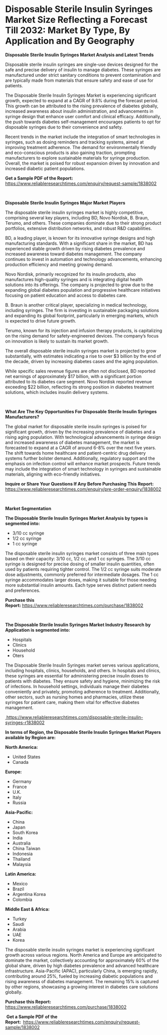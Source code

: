 <p><h1>Disposable Sterile Insulin Syringes Market Size Reflecting a Forecast Till 2032: Market By Type, By Application and By Geography</h1></p><p><strong>Disposable Sterile Insulin Syringes Market Analysis and Latest Trends</strong></p>
<p><p>Disposable sterile insulin syringes are single-use devices designed for the safe and precise delivery of insulin to manage diabetes. These syringes are manufactured under strict sanitary conditions to prevent contamination and are typically made from materials that ensure safety and ease of use for patients.</p><p>The Disposable Sterile Insulin Syringes Market is experiencing significant growth, expected to expand at a CAGR of 9.8% during the forecast period. This growth can be attributed to the rising prevalence of diabetes globally, increased awareness about insulin administration, and advancements in syringe design that enhance user comfort and clinical efficacy. Additionally, the push towards diabetes self-management encourages patients to opt for disposable syringes due to their convenience and safety.</p><p>Recent trends in the market include the integration of smart technologies in syringes, such as dosing reminders and tracking systems, aimed at improving treatment adherence. The demand for environmentally friendly and eco-conscious products is also gaining traction, prompting manufacturers to explore sustainable materials for syringe production. Overall, the market is poised for robust expansion driven by innovation and increased diabetic patient populations.</p></p>
<p><strong>Get a Sample PDF of the Report:&nbsp;</strong> <a href="https://www.reliableresearchtimes.com/enquiry/request-sample/1838002?utm_campaign=2007&utm_medium=2&utm_source=Github&utm_content=ia&utm_term=14042025&utm_id=disposable-sterile-insulin-syringes">https://www.reliableresearchtimes.com/enquiry/request-sample/1838002</a></p>
<p>&nbsp;</p>
<p><strong>Disposable Sterile Insulin Syringes Major Market Players</strong></p>
<p><p>The disposable sterile insulin syringes market is highly competitive, comprising several key players, including BD, Novo Nordisk, B. Braun, Terumo, and others. These companies dominate due to their strong product portfolios, extensive distribution networks, and robust R&D capabilities.</p><p>BD, a leading player, is known for its innovative syringe designs and high manufacturing standards. With a significant share in the market, BD has experienced stable growth driven by rising diabetes prevalence and increased awareness toward diabetes management. The company continues to invest in automation and technology advancements, enhancing production efficiency and meeting growing demand.</p><p>Novo Nordisk, primarily recognized for its insulin products, also manufactures high-quality syringes and is integrating digital health solutions into its offerings. The company is projected to grow due to the expanding global diabetes population and progressive healthcare initiatives focusing on patient education and access to diabetes care.</p><p>B. Braun is another critical player, specializing in medical technology, including syringes. The firm is investing in sustainable packaging solutions and expanding its global footprint, particularly in emerging markets, which is expected to drive future growth.</p><p>Terumo, known for its injection and infusion therapy products, is capitalizing on the rising demand for safety-engineered devices. The company’s focus on innovation is likely to sustain its market growth.</p><p>The overall disposable sterile insulin syringes market is projected to grow substantially, with estimates indicating a rise to over $3 billion by the end of the decade, driven by increasing diabetes cases and the aging population.</p><p>While specific sales revenue figures are often not disclosed, BD reported net earnings of approximately $17 billion, with a significant portion attributed to its diabetes care segment. Novo Nordisk reported revenue exceeding $22 billion, reflecting its strong position in diabetes treatment solutions, which includes insulin delivery systems.</p></p>
<p>&nbsp;</p>
<p><strong>What Are The Key Opportunities For Disposable Sterile Insulin Syringes Manufacturers?</strong></p>
<p><p>The global market for disposable sterile insulin syringes is poised for significant growth, driven by the increasing prevalence of diabetes and a rising aging population. With technological advancements in syringe design and increased awareness of diabetes management, the market is forecasted to expand at a CAGR of around 6-8% over the next five years. The shift towards home healthcare and patient-centric drug delivery systems further bolster demand. Additionally, regulatory support and the emphasis on infection control will enhance market prospects. Future trends may include the integration of smart technology in syringes and sustainable materials, aligning with eco-friendly initiatives.</p></p>
<p><strong>Inquire or Share Your Questions If Any Before Purchasing This Report:</strong> <a href="https://www.reliableresearchtimes.com/enquiry/pre-order-enquiry/1838002?utm_campaign=2007&utm_medium=2&utm_source=Github&utm_content=ia&utm_term=14042025&utm_id=disposable-sterile-insulin-syringes">https://www.reliableresearchtimes.com/enquiry/pre-order-enquiry/1838002</a></p>
<p>&nbsp;</p>
<p><strong>Market Segmentation</strong></p>
<p><strong>The Disposable Sterile Insulin Syringes Market Analysis by types is segmented into:</strong></p>
<p><ul><li>3/10 cc syringe</li><li>1/2 cc syringe</li><li>1 cc syringe</li></ul></p>
<p><p>The disposable sterile insulin syringes market consists of three main types based on their capacity: 3/10 cc, 1/2 cc, and 1 cc syringes. The 3/10 cc syringe is designed for precise dosing of smaller insulin quantities, often used by patients requiring tighter control. The 1/2 cc syringe suits moderate dose adjustments, commonly preferred for intermediate dosages. The 1 cc syringe accommodates larger doses, making it suitable for those needing more substantial insulin amounts. Each type serves distinct patient needs and preferences.</p></p>
<p><strong>Purchase this Report:&nbsp;</strong><a href="https://www.reliableresearchtimes.com/purchase/1838002?utm_campaign=2007&utm_medium=2&utm_source=Github&utm_content=ia&utm_term=14042025&utm_id=disposable-sterile-insulin-syringes">https://www.reliableresearchtimes.com/purchase/1838002</a></p>
<p>&nbsp;</p>
<p><strong>The Disposable Sterile Insulin Syringes Market Industry Research by Application is segmented into:</strong></p>
<p><ul><li>Hospitals</li><li>Clinics</li><li>Household</li><li>Oters</li></ul></p>
<p><p>The Disposable Sterile Insulin Syringes market serves various applications, including hospitals, clinics, households, and others. In hospitals and clinics, these syringes are essential for administering precise insulin doses to patients with diabetes. They ensure safety and hygiene, minimizing the risk of infections. In household settings, individuals manage their diabetes conveniently and privately, promoting adherence to treatment. Additionally, other sectors, such as nursing homes and pharmacies, utilize these syringes for patient care, making them vital for effective diabetes management.</p></p>
<p><a href="https://www.reliableresearchtimes.com/disposable-sterile-insulin-syringes-r1838002?utm_campaign=2007&utm_medium=2&utm_source=Github&utm_content=ia&utm_term=14042025&utm_id=disposable-sterile-insulin-syringes">&nbsp;https://www.reliableresearchtimes.com/disposable-sterile-insulin-syringes-r1838002</a></p>
<p><strong>In terms of Region, the Disposable Sterile Insulin Syringes Market Players available by Region are:</strong></p>
<p>
    <p> <strong> North America: </strong>
        <ul>
            <li>United States</li>
            <li>Canada</li>
        </ul>
        </p> 
    <p> <strong> Europe: </strong>
        <ul>
            <li>Germany</li>
            <li>France</li>
            <li>U.K.</li>
            <li>Italy</li>
            <li>Russia</li>
        </ul>
        </p> 
    <p> <strong> Asia-Pacific: </strong>
        <ul>
            <li>China</li>
            <li>Japan</li>
            <li>South Korea</li>
            <li>India</li>
            <li>Australia</li>
            <li>China Taiwan</li>
            <li>Indonesia</li>
            <li>Thailand</li>
            <li>Malaysia</li>
        </ul>
        </p> 
    <p> <strong> Latin America: </strong>
        <ul>
            <li>Mexico</li>
            <li>Brazil</li>
            <li>Argentina Korea</li>
            <li>Colombia</li>
        </ul>
        </p> 
    <p> <strong> Middle East & Africa: </strong>
        <ul>
            <li>Turkey</li>
            <li>Saudi</li>
            <li>Arabia</li>
            <li>UAE</li>
            <li>Korea</li>
        </ul>
    </p>
    </p>
<p><p>The disposable sterile insulin syringes market is experiencing significant growth across various regions. North America and Europe are anticipated to dominate the market, collectively accounting for approximately 60% of the global share, driven by high diabetes prevalence and advanced healthcare infrastructure. Asia-Pacific (APAC), particularly China, is emerging rapidly, contributing around 25%, fueled by increasing diabetic populations and rising awareness of diabetes management. The remaining 15% is captured by other regions, showcasing a growing interest in diabetes care solutions globally.</p></p>
<p><strong>Purchase this Report: </strong><a href="https://www.reliableresearchtimes.com/purchase/1838002?utm_campaign=2007&utm_medium=2&utm_source=Github&utm_content=ia&utm_term=14042025&utm_id=disposable-sterile-insulin-syringes">https://www.reliableresearchtimes.com/purchase/1838002</a></p>
<p>&nbsp;<strong>Get a Sample PDF of the Report:&nbsp;&nbsp;</strong><a href="https://www.reliableresearchtimes.com/enquiry/request-sample/1838002?utm_campaign=2007&utm_medium=2&utm_source=Github&utm_content=ia&utm_term=14042025&utm_id=disposable-sterile-insulin-syringes">https://www.reliableresearchtimes.com/enquiry/request-sample/1838002</a></p>
<p><strong></strong></p>
<p><p></p><p></p><p></p></p>